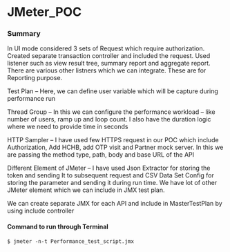 # JMeter_POC

### Summary
In UI mode considered 3 sets of Request which require authorization. 
Created separate transaction controller and included the request.
Used listener such as view result tree, summary report and aggregate report.
There are various other listners which we can integrate.
These are for Reporting purpose. 

Test Plan – Here, we can define user variable which will be capture during performance run

Thread Group – In this we can configure the performance workload – like number of users, ramp up and loop count. I also have the duration logic where we need to provide time in seconds

HTTP Sampler – I have used few HTTPS request in our POC which include Authorization, Add HCHB, add OTP visit and Partner mock server. In this we are passing the method type, path, body and base URL of the API

Different Element of JMeter – I have used Json Extractor for storing the token and sending It to subsequent request and CSV Data Set Config for storing the parameter and sending it during run time. We have lot of other JMeter element which we can include in JMX test plan. 

We can create separate JMX for each API and include in MasterTestPlan by using include controller

#### Command to run through Terminal
` $ jmeter -n-t Performance_test_script.jmx `
